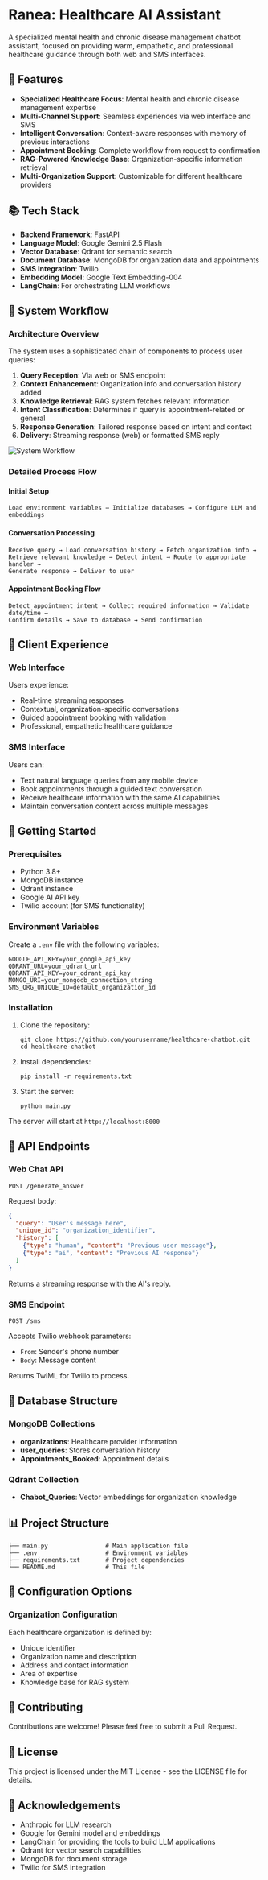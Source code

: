 # Ranea: Healthcare AI Assistant
A specialized mental health and chronic disease management chatbot assistant, focused on providing warm, empathetic, and professional healthcare guidance through both web and SMS interfaces.
## 🌟 Features

- **Specialized Healthcare Focus**: Mental health and chronic disease management expertise
- **Multi-Channel Support**: Seamless experiences via web interface and SMS
- **Intelligent Conversation**: Context-aware responses with memory of previous interactions
- **Appointment Booking**: Complete workflow from request to confirmation
- **RAG-Powered Knowledge Base**: Organization-specific information retrieval
- **Multi-Organization Support**: Customizable for different healthcare providers

## 📚 Tech Stack

- **Backend Framework**: FastAPI
- **Language Model**: Google Gemini 2.5 Flash
- **Vector Database**: Qdrant for semantic search
- **Document Database**: MongoDB for organization data and appointments
- **SMS Integration**: Twilio
- **Embedding Model**: Google Text Embedding-004
- **LangChain**: For orchestrating LLM workflows

## 🔄 System Workflow

### Architecture Overview

The system uses a sophisticated chain of components to process user queries:

1. **Query Reception**: Via web or SMS endpoint
2. **Context Enhancement**: Organization info and conversation history added
3. **Knowledge Retrieval**: RAG system fetches relevant information
4. **Intent Classification**: Determines if query is appointment-related or general
5. **Response Generation**: Tailored response based on intent and context
6. **Delivery**: Streaming response (web) or formatted SMS reply

![System Workflow](https://via.placeholder.com/800x400?text=System+Workflow+Diagram)

### Detailed Process Flow

#### Initial Setup
```
Load environment variables → Initialize databases → Configure LLM and embeddings
```

#### Conversation Processing
```
Receive query → Load conversation history → Fetch organization info → 
Retrieve relevant knowledge → Detect intent → Route to appropriate handler → 
Generate response → Deliver to user
```

#### Appointment Booking Flow
```
Detect appointment intent → Collect required information → Validate date/time → 
Confirm details → Save to database → Send confirmation
```

## 👤 Client Experience

### Web Interface

Users experience:
- Real-time streaming responses
- Contextual, organization-specific conversations
- Guided appointment booking with validation
- Professional, empathetic healthcare guidance

### SMS Interface

Users can:
- Text natural language queries from any mobile device
- Book appointments through a guided text conversation
- Receive healthcare information with the same AI capabilities
- Maintain conversation context across multiple messages

## 🚀 Getting Started

### Prerequisites

- Python 3.8+
- MongoDB instance
- Qdrant instance
- Google AI API key
- Twilio account (for SMS functionality)

### Environment Variables

Create a `.env` file with the following variables:

```
GOOGLE_API_KEY=your_google_api_key
QDRANT_URL=your_qdrant_url
QDRANT_API_KEY=your_qdrant_api_key
MONGO_URI=your_mongodb_connection_string
SMS_ORG_UNIQUE_ID=default_organization_id
```

### Installation

1. Clone the repository:
   ```
   git clone https://github.com/yourusername/healthcare-chatbot.git
   cd healthcare-chatbot
   ```

2. Install dependencies:
   ```
   pip install -r requirements.txt
   ```

3. Start the server:
   ```
   python main.py
   ```

The server will start at `http://localhost:8000`

## 📝 API Endpoints

### Web Chat API

```
POST /generate_answer
```

Request body:
```json
{
  "query": "User's message here",
  "unique_id": "organization_identifier",
  "history": [
    {"type": "human", "content": "Previous user message"},
    {"type": "ai", "content": "Previous AI response"}
  ]
}
```

Returns a streaming response with the AI's reply.

### SMS Endpoint

```
POST /sms
```

Accepts Twilio webhook parameters:
- `From`: Sender's phone number
- `Body`: Message content

Returns TwiML for Twilio to process.

## 💾 Database Structure

### MongoDB Collections

- **organizations**: Healthcare provider information
- **user_queries**: Stores conversation history
- **Appointments_Booked**: Appointment details

### Qdrant Collection

- **Chabot_Queries**: Vector embeddings for organization knowledge

## 📊 Project Structure

```
├── main.py                # Main application file
├── .env                   # Environment variables
├── requirements.txt       # Project dependencies
└── README.md              # This file
```

## 🔧 Configuration Options

### Organization Configuration

Each healthcare organization is defined by:
- Unique identifier
- Organization name and description
- Address and contact information
- Area of expertise
- Knowledge base for RAG system

## 🤝 Contributing

Contributions are welcome! Please feel free to submit a Pull Request.

## 📄 License

This project is licensed under the MIT License - see the LICENSE file for details.

## 🙏 Acknowledgements

- Anthropic for LLM research
- Google for Gemini model and embeddings
- LangChain for providing the tools to build LLM applications
- Qdrant for vector search capabilities
- MongoDB for document storage
- Twilio for SMS integration

